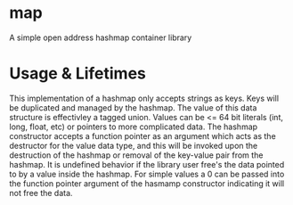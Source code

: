 # map
A simple open address hashmap container library

# Usage & Lifetimes
This implementation of a hashmap only accepts strings as keys.  Keys will be duplicated and managed by the hashmap.  The value of this data structure is effectivley a tagged union.  Values can be <= 64 bit literals (int, long, float, etc) or pointers to more complicated data.  The hashmap constructor accepts a function pointer as an argument which acts as the destructor for the value data type, and this will be invoked upon the destruction of the hashmap or removal of the key-value pair from the hashmap.  It is undefined behavior if the library user free's the data pointed to by a value inside the hashmap.  For simple values a 0 can be passed into the function pointer argument of the hasmamp constructor indicating it will not free the data.
